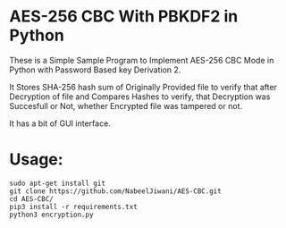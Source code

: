 # AES-256 CBC With PBKDF2 in Python

These is a Simple Sample Program to Implement AES-256 CBC Mode in Python 
 with Password Based key Derivation 2.
 
 It Stores SHA-256 hash sum of Originally Provided file to verify that after Decryption of file and Compares Hashes to verify, that Decryption was Succesfull or Not, whether Encrypted file was tampered or not.
 
 It has a bit of GUI interface. 
 

# Usage:
```
sudo apt-get install git
git clone https://github.com/NabeelJiwani/AES-CBC.git
cd AES-CBC/
pip3 install -r requirements.txt
python3 encryption.py
```
